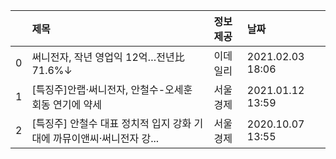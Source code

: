 |    | 제목                                                                   | 정보제공   | 날짜             |
|---:|:-----------------------------------------------------------------------|:-----------|:-----------------|
|  0 | 써니전자, 작년 영업익 12억…전년比 71.6%↓                               | 이데일리   | 2021.02.03 18:06 |
|  1 | [특징주]안랩·써니전자, 안철수-오세훈 회동 연기에 약세                  | 서울경제   | 2021.01.12 13:59 |
|  2 | [특징주] 안철수 대표 정치적 입지 강화 기대에 까뮤이앤씨·써니전자 강... | 서울경제   | 2020.10.07 13:55 |